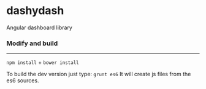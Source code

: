 # dashydash
Angular dashboard library

### Modify and build
--------------------

`npm install` + `bower install`

To build the dev version just type: `grunt es6`
It will create js files from the es6 sources.
